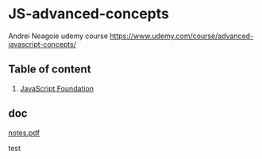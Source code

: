# JS-advanced-concepts
Andrei Neagoie udemy course https://www.udemy.com/course/advanced-javascript-concepts/
## Table of content
1. [JavaScript Foundation](01-js-fundation/01-js-foundation.md)

## doc 
[notes.pdf](doc/notes.pdf)

test
